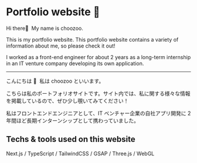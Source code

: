 # Portfolio website 🦄

Hi there👋  My name is choozoo.

This is my portfolio website. This portfolio website contains a variety of information about me, so please check it out!

I worked as a front-end engineer for about 2 years as a long-term internship in an IT venture company developing its own application.

---

こんにちは 👋  私は choozoo といいます。

こちらは私のポートフォリオサイトです。サイト内では、私に関する様々な情報を掲載しているので、ぜひ少し覗いてみてください！

私はフロントエンドエンジニアとして、IT ベンチャー企業の自社アプリ開発に 2 年間ほど長期インターンシップとして携わっていました。

## Techs & tools used on this website

Next.js / TypeScript / TailwindCSS / GSAP / Three.js / WebGL

